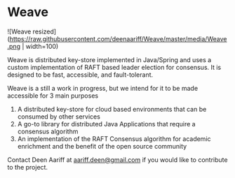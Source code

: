 # Weave

![Weave resized](https://raw.githubusercontent.com/deenaariff/Weave/master/media/Weave.png | width=100)

Weave is distributed key-store implemented in Java/Spring and uses a custom implementation of RAFT based leader election for consensus. It is designed to be fast, accessible, and fault-tolerant.

Weave is a still a work in progress, but we intend for it to be made accessible for 3 main purposes

1) A distributed key-store for cloud based environments that can be consumed by other services
2) A go-to library for distributed Java Applications that require a consensus algorithm
3) An implementation of the RAFT Consensus algorithm for academic enrichment and the benefit of the open source community

Contact Deen Aariff at aariff.deen@gmail.com if you would like to contribute to the project.

